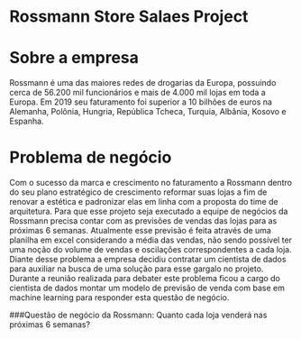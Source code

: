 # Rossmann Store Salaes Project
# Sobre a empresa
Rossmann é uma das maiores redes de drogarias da Europa, possuindo cerca de 56.200 mil funcionários e mais de 4.000 mil lojas em toda a Europa. Em 2019 seu faturamento foi superior a 10 bilhões de euros na Alemanha, Polônia, Hungria, República Tcheca, Turquia, Albânia, Kosovo e Espanha. 

# Problema de negócio
Com o sucesso da marca e crescimento no faturamento a Rossmann dentro do seu plano estratégico de crescimento reformar suas lojas a fim de renovar a estética e padronizar elas em linha com a proposta do time de arquitetura. Para que esse projeto seja executado a equipe de negócios da Rossmann precisa contar com as previsões de vendas das lojas para as próximas 6 semanas. Atualmente esse previsão é feita através de uma planilha em excel considerando a média das vendas, não sendo possível ter uma noção do volume de vendas e oscilações correspondentes a cada loja. Diante desse problema a empresa decidiu contratar um cientista de dados para auxiliar na busca de uma solução para esse gargalo no projeto. Durante a reunião realizada para debater este problema ficou a cargo do cientista de dados montar um modelo de previsão de venda com base em machine learning para responder esta questão de negócio.

###Questão de negócio da Rossmann: Quanto cada loja venderá nas próximas 6 semanas?
